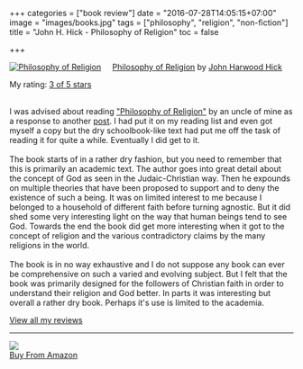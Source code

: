 +++
categories = ["book review"]
date = "2016-07-28T14:05:15+07:00"
image = "images/books.jpg"
tags = ["philosophy", "religion", "non-fiction"]
title = "John H. Hick - Philosophy of Religion"
toc = false

+++

<a href="https://www.goodreads.com/book/show/31904.Philosophy_of_Religion" style="float: left; padding-right: 20px"><img border="0" alt="Philosophy of Religion " src="https://d.gr-assets.com/books/1388512094m/31904.jpg" /></a><a href="https://www.goodreads.com/book/show/31904.Philosophy_of_Religion">Philosophy of Religion</a> by <a href="https://www.goodreads.com/author/show/3112013.John_Harwood_Hick">John Harwood Hick</a><br/>

My rating: <a href="https://www.goodreads.com/review/show/1079709095">3 of 5 stars</a><br /><br />

I was advised about reading <a href="http://www.amazon.in/gp/product/8120306872/ref=as_li_tl?ie=UTF8&camp=3626&creative=24790&creativeASIN=8120306872&linkCode=as2&tag=readings0c-21" rel="nofollow">"Philosophy of Religion"</a> by an uncle of mine as a response to another <a href="http://fleetingnonsense.blogspot.com/2014/10/of-religion-and-science.html" rel="nofollow">post</a>. I had put it on my reading list and even got myself a copy but the dry schoolbook-like text had put me off the task of reading it for quite a while. Eventually I did get to it.<br><br>The book starts of in a rather dry fashion, but you need to remember that this is primarily an academic text. The author goes into great detail about the concept of God as seen in the Judaic-Christian way. Then he expounds on multiple theories that have been proposed to support and to deny the existence of such a being. It was on limited interest to me because I belonged to a household of different faith before turning agnostic. But it did shed some very interesting light on the way that human beings tend to see God. Towards the end the book did get more interesting when it got to the concept of religion and the various contradictory claims by the many religions in the world.<br><br>The book is in no way exhaustive and I do not suppose any book can ever be comprehensive on such a varied and evolving subject. But I felt that the book was primarily designed for the followers of Christian faith in order to understand their religion and God better. In parts it was interesting but overall a rather dry book. Perhaps it's use is limited to the academia.

<a href="https://www.goodreads.com/review/list/20996466-karan-gupta">View all my reviews</a>

<hr />

<p class="unscaledimg">
	<a rel="nofollow" href="http://www.amazon.in/gp/product/8120306872/ref=as_li_tl?ie=UTF8&camp=3626&creative=24790&creativeASIN=8120306872&linkCode=as2&tag=readings0c-21"><img border="0" src="https://ws-in.amazon-adsystem.com/widgets/q?_encoding=UTF8&ASIN=8120306872&Format=_SL110_&ID=AsinImage&MarketPlace=IN&ServiceVersion=20070822&WS=1&tag=readings0c-21"><br />Buy From Amazon</a><img src="https://ir-in.amazon-adsystem.com/e/ir?t=readings0c-21&l=as2&o=31&a=8120306872" width="1" height="1" border="0" alt="" style="border:none !important; margin:0px !important;">
</p>